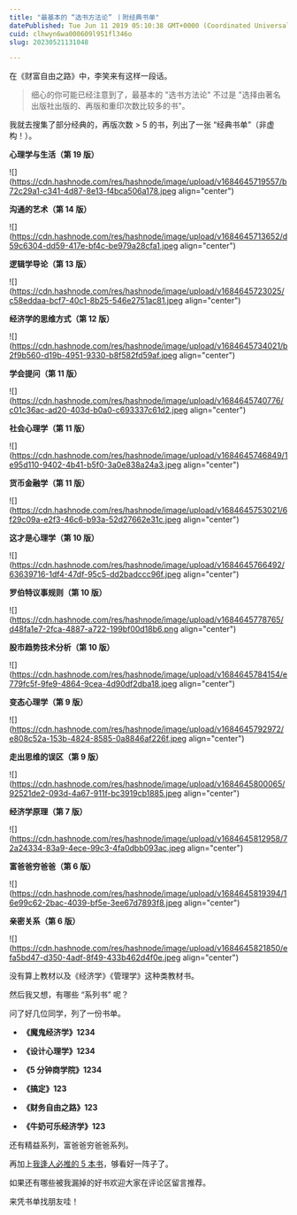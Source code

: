```yaml
---
title: "最基本的 “选书方法论” 丨附经典书单"
datePublished: Tue Jun 11 2019 05:10:38 GMT+0000 (Coordinated Universal Time)
cuid: clhwyn6wa000609l951fl346o
slug: 20230521131048

---
```


在《财富自由之路》中，李笑来有这样一段话。

> 细心的你可能已经注意到了，最基本的 "选书方法论" 不过是 "选择由著名出版社出版的、再版和重印次数比较多的书"。

我就去搜集了部分经典的，再版次数 &gt; 5 的书，列出了一张 “经典书单”（非虚构！）。

**心理学与生活（第 19 版）**

![](https://cdn.hashnode.com/res/hashnode/image/upload/v1684645719557/b72c29a1-c341-4d87-8e13-f4bca506a178.jpeg align="center")

**沟通的艺术（第 14 版）**

![](https://cdn.hashnode.com/res/hashnode/image/upload/v1684645713652/d59c6304-dd59-417e-bf4c-be979a28cfa1.jpeg align="center")

**逻辑学导论（第 13 版）**

![](https://cdn.hashnode.com/res/hashnode/image/upload/v1684645723025/c58eddaa-bcf7-40c1-8b25-546e2751ac81.jpeg align="center")

**经济学的思维方式（第 12 版）**

![](https://cdn.hashnode.com/res/hashnode/image/upload/v1684645734021/b2f9b560-d19b-4951-9330-b8f582fd59af.jpeg align="center")

**学会提问（第 11 版）**

![](https://cdn.hashnode.com/res/hashnode/image/upload/v1684645740776/c01c36ac-ad20-403d-b0a0-c693337c61d2.jpeg align="center")

**社会心理学（第 11 版）**

![](https://cdn.hashnode.com/res/hashnode/image/upload/v1684645746849/1e95d110-9402-4b41-b5f0-3a0e838a24a3.jpeg align="center")

**货币金融学（第 11 版）**

![](https://cdn.hashnode.com/res/hashnode/image/upload/v1684645753021/6f29c09a-e2f3-46c6-b93a-52d27662e31c.jpeg align="center")

**这才是心理学（第 10 版）**

![](https://cdn.hashnode.com/res/hashnode/image/upload/v1684645766492/63639716-1df4-47df-95c5-dd2badccc96f.jpeg align="center")

**罗伯特议事规则（第 10 版）**

![](https://cdn.hashnode.com/res/hashnode/image/upload/v1684645778765/d48fa1e7-2fca-4887-a722-199bf00d18b6.png align="center")

**股市趋势技术分析（第 10 版）**

![](https://cdn.hashnode.com/res/hashnode/image/upload/v1684645784154/e779fc5f-9fe9-4864-9cea-4d90df2dba18.jpeg align="center")

**变态心理学（第 9 版）**

![](https://cdn.hashnode.com/res/hashnode/image/upload/v1684645792972/e808c52a-153b-4824-8585-0a8846af226f.jpeg align="center")

**走出思维的误区（第 9 版）**

![](https://cdn.hashnode.com/res/hashnode/image/upload/v1684645800065/92521de2-093d-4a67-911f-bc3919cb1885.jpeg align="center")

**经济学原理（第 7 版）**

![](https://cdn.hashnode.com/res/hashnode/image/upload/v1684645812958/72a24334-83a9-4ece-99c3-4fa0dbb093ac.jpeg align="center")

**富爸爸穷爸爸（第 6 版）**

![](https://cdn.hashnode.com/res/hashnode/image/upload/v1684645819394/16e99c62-2bac-4039-bf5e-3ee67d7893f8.jpeg align="center")

**亲密关系（第 6 版）**

![](https://cdn.hashnode.com/res/hashnode/image/upload/v1684645821850/efa5bd47-d350-4adf-8f49-433b462d4f0e.jpeg align="center")

没有算上教材以及《经济学》《管理学》这种类教材书。

然后我又想，有哪些 “系列书” 呢？

问了好几位同学，列了一份书单。

* **《魔鬼经济学》1234**
    
* **《设计心理学》1234**
    
* **《5 分钟商学院》1234**
    
* **《搞定》123**
    
* **《财务自由之路》123**
    
* **《牛奶可乐经济学》123**
    

还有精益系列，富爸爸穷爸爸系列。

再加上[我逢人必推的 5 本书](http://mp.weixin.qq.com/s?__biz=MzI3MzU5MDA1OQ==&mid=2247485492&idx=1&sn=679580b5befd6e7e2094567ec64c0aea&chksm=eb21ba70dc563366a2e904dd0004e4bba6c03b99e72bb26f7449f4c9fddd87cbf5a6711fbcf9&scene=21#wechat_redirect)，够看好一阵子了。

如果还有哪些被我漏掉的好书欢迎大家在评论区留言推荐。

来凭书单找朋友哇！